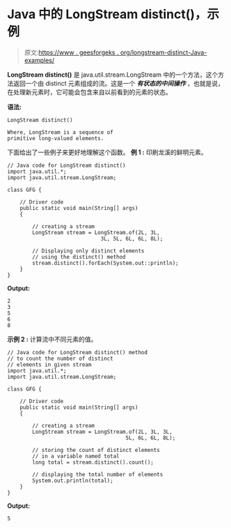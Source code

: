 # Java 中的 LongStream distinct()，示例

> 原文:[https://www . geesforgeks . org/longstream-distinct-Java-examples/](https://www.geeksforgeeks.org/longstream-distinct-java-examples/)

**LongStream distinct()** 是 java.util.stream.LongStream 中的一个方法，这个方法返回一个由 distinct 元素组成的流。这是一个 ***有状态的中间操作*** ，也就是说，在处理新元素时，它可能会包含来自以前看到的元素的状态。

**语法:**

```
LongStream distinct()

Where, LongStream is a sequence of 
primitive long-valued elements.

```

下面给出了一些例子来更好地理解这个函数。
**例 1 :** 印刷龙溪的鲜明元素。

```
// Java code for LongStream distinct()
import java.util.*;
import java.util.stream.LongStream;

class GFG {

    // Driver code
    public static void main(String[] args)
    {

        // creating a stream
        LongStream stream = LongStream.of(2L, 3L,
                              3L, 5L, 6L, 6L, 8L);

        // Displaying only distinct elements
        // using the distinct() method
        stream.distinct().forEach(System.out::println);
    }
}
```

**Output:**

```
2
3
5
6
8

```

**示例 2 :** 计算流中不同元素的值。

```
// Java code for LongStream distinct() method
// to count the number of distinct
// elements in given stream
import java.util.*;
import java.util.stream.LongStream;

class GFG {

    // Driver code
    public static void main(String[] args)
    {

        // creating a stream
        LongStream stream = LongStream.of(2L, 3L, 3L,
                                      5L, 6L, 6L, 8L);

        // storing the count of distinct elements
        // in a variable named total
        long total = stream.distinct().count();

        // displaying the total number of elements
        System.out.println(total);
    }
}
```

**Output:**

```
5

```
